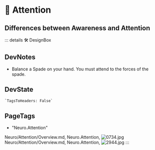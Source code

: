 
# 💜 <neuro>Attention</neuro>

## Differences between Awareness and Attention

::: details 🛠 <dev>DesignBox</dev>

## DevNotes

- Balance a Spade on your hand. You must attend to the forces of the spade.

## DevState

```py
`TagsToHeaders: False`
```

<h2>PageTags</h2>

- "Neuro.Attention"

Neuro/Attention/Overview.md, <dev>Neuro.Attention</dev>, ![0734.jpg](/PaperPhoto/0734.jpg)
Neuro/Attention/Overview.md, <dev>Neuro.Attention</dev>, ![2944.jpg](/PaperPhoto/2944.jpg)
:::
